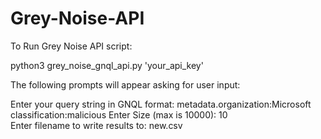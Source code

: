 # Grey-Noise-API

To Run Grey Noise API script:

  python3 grey_noise_gnql_api.py 'your_api_key'

The following prompts will appear asking for user input:

  Enter your query string in GNQL format: metadata.organization:Microsoft classification:malicious
  Enter Size (max is 10000): 10  
  Enter filename to write results to: new.csv
